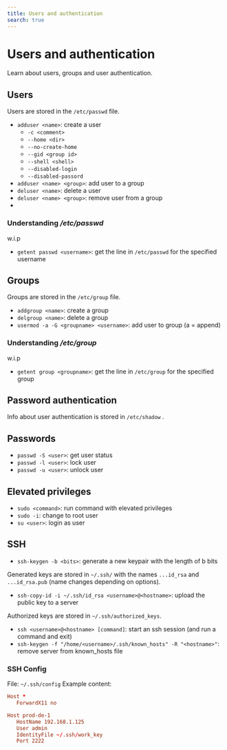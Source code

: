```yaml
---
title: Users and authentication
search: true
---
```


# Users and authentication

Learn about users, groups and user authentication.

## Users

Users are stored in the `/etc/passwd` file.

- `adduser <name>`: create a user
  - `-c <comment>`
  - `--home <dir>`
  - `--no-create-home`
  - `--gid <group id>`
  - `--shell <shell>`
  - `--disabled-login`
  - `--disabled-passord`
- `adduser <name> <group>`: add user to a group
- `deluser <name>`: delete a user
- `deluser <name> <group>`: remove user from a group
-

### Understanding _/etc/passwd_

w.i.p

- `getent passwd <username>`: get the line in `/etc/passwd` for the specified username

## Groups

Groups are stored in the `/etc/group` file.

- `addgroup <name>`: create a group
- `delgroup <name>`: delete a group
- `usermod -a -G <groupname> <username>`: add user to group (a = append)

### Understanding _/etc/group_

w.i.p

- `getent group <groupname>`: get the line in `/etc/group` for the specified group

## Password authentication

Info about user authentication is stored in `/etc/shadow` .

## Passwords

- `passwd -S <user>`: get user status
- `passwd -l <user>`: lock user
- `passwd -u <user>`: unlock user

## Elevated privileges

- `sudo <command>`: run command with elevated privileges
- `sudo -i`: change to root user
- `su <user>`: login as user

## SSH

- `ssh-keygen -b <bits>`: generate a new keypair with the length of b bits

Generated keys are stored in `~/.ssh/` with the names `...id_rsa` and `...id_rsa.pub` (name changes depending on options).

- `ssh-copy-id -i ~/.ssh/id_rsa <username>@<hostname>`: upload the public key to a server

Authorized keys are stored in `~/.ssh/authorized_keys`.

- `ssh <username>@<hostname> [command]`: start an ssh session (and run a command and exit)
- `ssh-keygen -f "/home/<username>/.ssh/known_hosts" -R "<hostname>"`: remove server from known_hosts file

### SSH Config

File: `~/.ssh/config`
Example content:

```conf
Host *
   ForwardX11 no

Host prod-de-1
   HostName 192.168.1.125
   User admin
   IdentityFile ~/.ssh/work_key
   Port 2222
```
